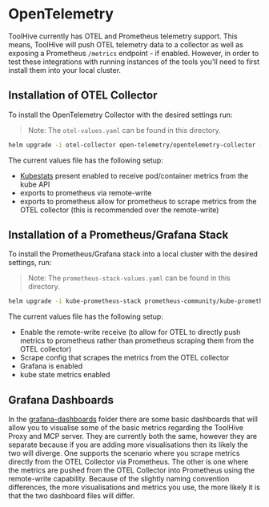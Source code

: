 # OpenTelemetry

ToolHive currently has OTEL and Prometheus telemetry support. This means, ToolHive will push OTEL telemetry data to a collector as well as exposing a Prometheus `/metrics` endpoint - if enabled. However, in order to test these integrations with running instances of the tools you'll need to first install them into your local cluster.

## Installation of OTEL Collector
To install the OpenTelemetry Collector with the desired settings run:

> Note: The `otel-values.yaml` can be found in this directory.

```bash
helm upgrade -i otel-collector open-telemetry/opentelemetry-collector -f otel-values.yaml -n monitoring --kubeconfig kconfig.yaml --create-namespace
```

The current values file has the following setup:
- [Kubestats](https://opentelemetry.io/docs/platforms/kubernetes/collector/components/#kubeletstats-receiver) present enabled to receive pod/container metrics from the kube API
- exports to prometheus via remote-write
- exports to prometheus allow for prometheus to scrape metrics from the OTEL collector (this is recommended over the remote-write)

## Installation of a Prometheus/Grafana Stack

To install the Prometheus/Grafana stack into a local cluster with the desired settings, run:

> Note: The `prometheus-stack-values.yaml` can be found in this directory.

```bash
helm upgrade -i kube-prometheus-stack prometheus-community/kube-prometheus-stack -f prometheus-stack-values.yaml -n monitoring --kubeconfig kconfig.yaml --create-namespace
```

The current values file has the following setup:
- Enable the remote-write receive (to allow for OTEL to directly push metrics to prometheus rather than prometheus scraping them from the OTEL collector)
- Scrape config that scrapes the metrics from the OTEL collector
- Grafana is enabled
- kube state metrics enabled

## Grafana Dashboards

In the [grafana-dashboards](./grafana-dashboards/) folder there are some basic dashboards that will allow you to visualise some of the basic metrics regarding the ToolHive Proxy and MCP server. They are currently both the same, however they are separate because if you are adding more visualisations then its likely the two will diverge. One supports the scenario where you scrape metrics directly from the OTEL Collector via Prometheus. The other is one where the metrics are pushed from the OTEL Collector into Prometheus using the remote-write capability. Because of the slightly naming convention differences, the more visualisations and metrics you use, the more likely it is that the two dashboard files will differ.
